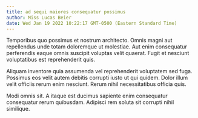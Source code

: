 ```yaml
---
title: ad sequi maiores consequatur possimus
author: Miss Lucas Beier
date: Wed Jan 19 2022 10:22:17 GMT-0500 (Eastern Standard Time)
---
```

Temporibus quo possimus et nostrum architecto. Omnis magni aut repellendus unde totam doloremque ut molestiae. Aut enim consequatur perferendis eaque omnis suscipit voluptas velit quaerat. Fugit et nesciunt voluptatibus est reprehenderit quis.

 Aliquam inventore quia assumenda vel reprehenderit voluptatem sed fuga. Possimus eos velit autem debitis corrupti iusto ut qui quidem. Dolor illum velit officiis rerum enim nesciunt. Rerum nihil necessitatibus officia quis.

 Modi omnis sit. A itaque est ducimus sapiente enim consequatur consequatur rerum quibusdam. Adipisci rem soluta sit corrupti nihil similique.